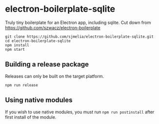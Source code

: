 # electron-boilerplate-sqlite

Truly tiny boilerplate for an Electron app, including sqlite. Cut down from https://github.com/szwacz/electron-boilerplate

```
git clone https://github.com/sjmelia/electron-boilerplate-sqlite.git
cd electron-boilerplate-sqlite
npm install
npm start
```

## Building a release package

Releases can only be built on the target platform.

`npm run release`

## Using native modules

If you wish to use native modules, you must run `npm run postinstall` after first install of the module.
